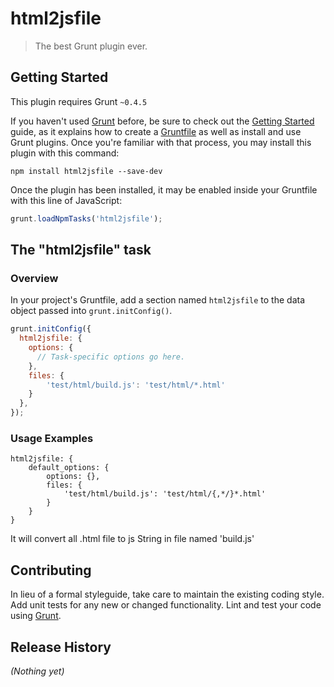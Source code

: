 # html2jsfile

> The best Grunt plugin ever.

## Getting Started
This plugin requires Grunt `~0.4.5`

If you haven't used [Grunt](http://gruntjs.com/) before, be sure to check out the [Getting Started](http://gruntjs.com/getting-started) guide, as it explains how to create a [Gruntfile](http://gruntjs.com/sample-gruntfile) as well as install and use Grunt plugins. Once you're familiar with that process, you may install this plugin with this command:

```shell
npm install html2jsfile --save-dev
```

Once the plugin has been installed, it may be enabled inside your Gruntfile with this line of JavaScript:

```js
grunt.loadNpmTasks('html2jsfile');
```

## The "html2jsfile" task

### Overview
In your project's Gruntfile, add a section named `html2jsfile` to the data object passed into `grunt.initConfig()`.

```js
grunt.initConfig({
  html2jsfile: {
    options: {
      // Task-specific options go here.
    },
	files: {
		'test/html/build.js': 'test/html/*.html' 
	}
  },
});
```

### Usage Examples

	html2jsfile: {
		default_options: {
			options: {},
			files: {
				'test/html/build.js': 'test/html/{,*/}*.html'
			}
		}
	}
	
It will convert all .html file to js String in file named 'build.js' 
## Contributing
In lieu of a formal styleguide, take care to maintain the existing coding style. Add unit tests for any new or changed functionality. Lint and test your code using [Grunt](http://gruntjs.com/).

## Release History
_(Nothing yet)_
